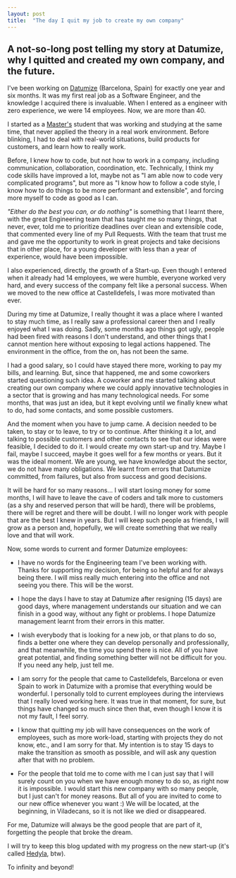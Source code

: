 ```yaml
---
layout: post
title:  "The day I quit my job to create my own company"
---
```

A not-so-long post telling my story at Datumize, why I quitted and created my own company, and the future.
----

I've been working on [Datumize](https://www.datumize.com/) (Barcelona, Spain) for exactly one year and six months. It was my first real job as a Software Engineer, and the knowledge I acquired there is invaluable. When I entered as a engineer with zero experience, we were 14 employees. Now, we are more than 40.

I started as a [Master's](https://www.fib.upc.edu/en/studies/masters/master-innovation-and-research-informatics) student that was working and studying at the same time, that never applied the theory in a real work environment. Before blinking, I had to deal with real-world situations, build products for customers, and learn how to really work.

Before, I knew how to code, but not how to work in a company, including communication, collaboration, coordination, etc. Technically, I think my code skills have improved a lot, maybe not as "I am able now to code very complicated programs", but more as "I know how to follow a code style, I know how to do things to be more performant and extensible", and forcing more myself to code as good as I can. 

*"Either do the best you can, or do nothing"* is something that I learnt there, with the great Engineering team that has taught me so many things, that never, ever, told me to prioritize deadlines over clean and extensible code, that commented every line of my Pull Requests. With the team that trust me and gave me the opportunity to work in great projects and take decisions that in other place, for a young developer with less than a year of experience, would have been impossible.

I also experienced, directly, the growth of a Start-up. Even though I entered when it already had 14 employees, we were humble, everyone worked very hard, and every success of the company felt like a personal success. When we moved to the new office at Castelldefels, I was more motivated than ever.

During my time at Datumize, I really thought it was a place where I wanted to stay much time, as I really saw a professional career then and I really enjoyed what I was doing. Sadly, some months ago things got ugly, people had been fired with reasons I don't understand, and other things that I cannot mention here without exposing to legal actions happened. The environment in the office, from the on, has not been the same. 

I had a good salary, so I could have stayed there more, working to pay my bills, and learning. But, since that happened, me and some coworkers started questioning such idea. A coworker and me started talking about creating our own company where we could apply innovative technologies in a sector that is growing and has many technological needs. For some months, that was just an idea, but it kept evolving until we finally knew what to do, had some contacts, and some possible customers.

And the moment when you have to jump came. A decision needed to be taken, to stay or to leave, to try or to continue. After thinking it a lot, and talking to possible customers and other contacts to see that our ideas were feasible, I decided to do it. I would create my own start-up and try. Maybe I fail, maybe I succeed, maybe it goes well for a few months or years.
But it was the ideal moment. We are young, we have knowledge about the sector, we do not have many obligations. We learnt from errors that Datumize committed, from failures, but also from success and good decisions. 

It will be hard for so many reasons... I will start losing money for some months, I will have to leave the cave of coders and talk more to customers (as a shy and reserved person that will be hard), there will be problems, there will be regret and there will be doubt. I will no longer work with people that are the best I knew in years. But I will keep such people as friends, I will grow as a person and, hopefully, we will create something that we really love and that will work.

Now, some words to current and former Datumize employees:

* I have no words for the Engineering team I've been working with. Thanks for supporting my decision, for being so helpful and for always being there. I will miss really much entering into the office and not seeing you there. This will be the worst.

* I hope the days I have to stay at Datumize after resigning (15 days) are good days, where management understands our situation and we can finish in a good way, without any fight or problems. I hope Datumize management learnt from their errors in this matter.

* I wish everybody that is looking for a new job, or that plans to do so, finds a better one where they can develop personally and professionally, and that meanwhile, the time you spend there is nice. All of you have great potential, and finding something better will not be difficult for you. If you need any help, just tell me.

* I am sorry for the people that came to Castelldefels, Barcelona or even Spain to work in Datumize with a promise that everything would be wonderful. I personally told to current employees during the interviews that I really loved working here. It was true in that moment, for sure, but things have changed so much since then that, even though I know it is not my fault, I feel sorry.

* I know that quitting my job will have consequences on the work of employees, such as more work-load, starting with projects they do not know, etc., and I am sorry for that. My intention is to stay 15 days to make the transition as smooth as possible, and will ask any question after that with no problem.

* For the people that told me to come with me I can just say that I will surely count on you when we have enough money to do so, as right now it is impossible. I would start this new company with so many people, but I just can't for money reasons. But all of you are invited to come to our new office whenever you want :)  We will be located, at the beginning, in Viladecans, so it is not like we died or disappeared.

For me, Datumize will always be the good people that are part of it, forgetting the people that broke the dream. 

I will try to keep this blog updated with my progress on the new start-up (it's called [Hedyla](https://hedyla.com/), btw).

To infinity and beyond!
